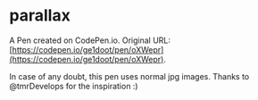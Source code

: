 # parallax

A Pen created on CodePen.io. Original URL: [https://codepen.io/ge1doot/pen/oXWepr](https://codepen.io/ge1doot/pen/oXWepr).

In case of any doubt, this pen uses normal jpg images. Thanks to @tmrDevelops for the inspiration :)
